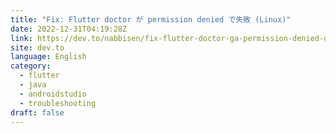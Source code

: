 ```yaml
---
title: "Fix: Flutter doctor が permission denied で失敗 (Linux)"
date: 2022-12-31T04:19:28Z
link: https://dev.to/nabbisen/fix-flutter-doctor-ga-permission-denied-deshi-bai-linux-19lj?utm_medium=RSS&utm_source=news.12bit.vn
site: dev.to
language: English
category:
  - flutter
  - java
  - androidstudio
  - troubleshooting
draft: false
---
```

